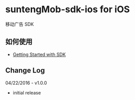 # suntengMob-sdk-ios for iOS

移动广告 SDK

## 如何使用

- [Getting Started with SDK](https://github.com/shunfei/suntengMob-sdk-ios/blob/master/Docs/Getting_Started.md)

## Change Log
04/22/2016 - v1.0.0

* initial release
